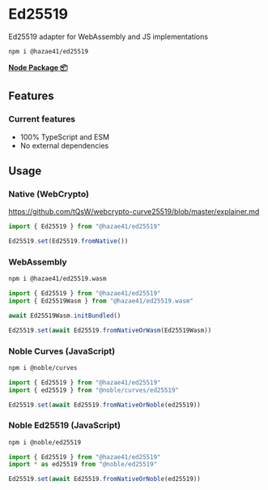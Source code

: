 # Ed25519

Ed25519 adapter for WebAssembly and JS implementations

```bash
npm i @hazae41/ed25519
```

[**Node Package 📦**](https://www.npmjs.com/package/@hazae41/ed25519)

## Features

### Current features
- 100% TypeScript and ESM
- No external dependencies

## Usage

### Native (WebCrypto)

https://github.com/tQsW/webcrypto-curve25519/blob/master/explainer.md

```typescript
import { Ed25519 } from "@hazae41/ed25519"

Ed25519.set(Ed25519.fromNative())
```

### WebAssembly

```bash
npm i @hazae41/ed25519.wasm
```

```typescript
import { Ed25519 } from "@hazae41/ed25519"
import { Ed25519Wasm } from "@hazae41/ed25519.wasm"

await Ed25519Wasm.initBundled()

Ed25519.set(await Ed25519.fromNativeOrWasm(Ed25519Wasm))
```

### Noble Curves (JavaScript)

```bash
npm i @noble/curves
```

```typescript
import { Ed25519 } from "@hazae41/ed25519"
import { ed25519 } from "@noble/curves/ed25519"

Ed25519.set(await Ed25519.fromNativeOrNoble(ed25519))
```

### Noble Ed25519 (JavaScript)

```bash
npm i @noble/ed25519
```

```typescript
import { Ed25519 } from "@hazae41/ed25519"
import * as ed25519 from "@noble/ed25519"

Ed25519.set(await Ed25519.fromNativeOrNoble(ed25519))
```